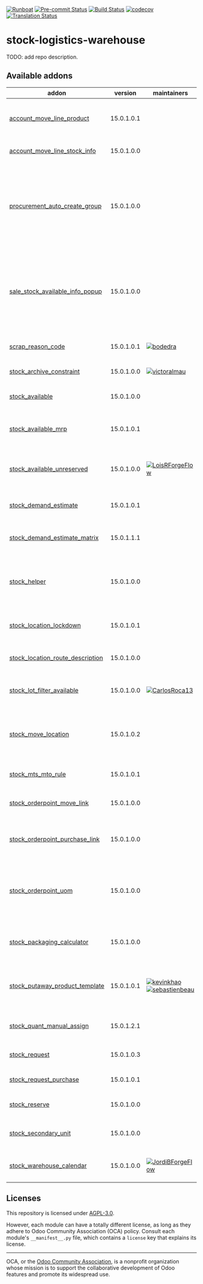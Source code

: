 
[![Runboat](https://img.shields.io/badge/runboat-Try%20me-875A7B.png)](https://runboat.odoo-community.org/builds?repo=OCA/stock-logistics-warehouse&target_branch=15.0)
[![Pre-commit Status](https://github.com/OCA/stock-logistics-warehouse/actions/workflows/pre-commit.yml/badge.svg?branch=15.0)](https://github.com/OCA/stock-logistics-warehouse/actions/workflows/pre-commit.yml?query=branch%3A15.0)
[![Build Status](https://github.com/OCA/stock-logistics-warehouse/actions/workflows/test.yml/badge.svg?branch=15.0)](https://github.com/OCA/stock-logistics-warehouse/actions/workflows/test.yml?query=branch%3A15.0)
[![codecov](https://codecov.io/gh/OCA/stock-logistics-warehouse/branch/15.0/graph/badge.svg)](https://codecov.io/gh/OCA/stock-logistics-warehouse)
[![Translation Status](https://translation.odoo-community.org/widgets/stock-logistics-warehouse-15-0/-/svg-badge.svg)](https://translation.odoo-community.org/engage/stock-logistics-warehouse-15-0/?utm_source=widget)

<!-- /!\ do not modify above this line -->

# stock-logistics-warehouse

TODO: add repo description.

<!-- /!\ do not modify below this line -->

<!-- prettier-ignore-start -->

[//]: # (addons)

Available addons
----------------
addon | version | maintainers | summary
--- | --- | --- | ---
[account_move_line_product](account_move_line_product/) | 15.0.1.0.1 |  | Displays the product in the journal entries and items
[account_move_line_stock_info](account_move_line_stock_info/) | 15.0.1.0.0 |  | Account Move Line Stock Info
[procurement_auto_create_group](procurement_auto_create_group/) | 15.0.1.0.0 |  | Allows to configure the system to propose automatically new procurement groups during the procurement run.
[sale_stock_available_info_popup](sale_stock_available_info_popup/) | 15.0.1.0.0 |  | Adds an 'Available to promise' quantity to the popover shown in sale order line that display stock info of the product
[scrap_reason_code](scrap_reason_code/) | 15.0.1.0.1 | [![bodedra](https://github.com/bodedra.png?size=30px)](https://github.com/bodedra) | Reason code for scrapping
[stock_archive_constraint](stock_archive_constraint/) | 15.0.1.0.0 | [![victoralmau](https://github.com/victoralmau.png?size=30px)](https://github.com/victoralmau) | Stock archive constraint
[stock_available](stock_available/) | 15.0.1.0.0 |  | Stock available to promise
[stock_available_mrp](stock_available_mrp/) | 15.0.1.0.1 |  | Consider the production potential is available to promise
[stock_available_unreserved](stock_available_unreserved/) | 15.0.1.0.0 | [![LoisRForgeFlow](https://github.com/LoisRForgeFlow.png?size=30px)](https://github.com/LoisRForgeFlow) | Quantity of stock available for immediate use
[stock_demand_estimate](stock_demand_estimate/) | 15.0.1.0.1 |  | Allows to create demand estimates.
[stock_demand_estimate_matrix](stock_demand_estimate_matrix/) | 15.0.1.1.1 |  | Allows to create demand estimates.
[stock_helper](stock_helper/) | 15.0.1.0.0 |  | Add methods shared between various stock modules
[stock_location_lockdown](stock_location_lockdown/) | 15.0.1.0.1 |  | Prevent to add stock on locked locations
[stock_location_route_description](stock_location_route_description/) | 15.0.1.0.0 |  | Add description field on stock routes.
[stock_lot_filter_available](stock_lot_filter_available/) | 15.0.1.0.0 | [![CarlosRoca13](https://github.com/CarlosRoca13.png?size=30px)](https://github.com/CarlosRoca13) | Allow to filter lots by available on stock
[stock_move_location](stock_move_location/) | 15.0.1.0.2 |  | This module allows to move all stock in a stock location to an other one.
[stock_mts_mto_rule](stock_mts_mto_rule/) | 15.0.1.0.1 |  | Add a MTS+MTO route
[stock_orderpoint_move_link](stock_orderpoint_move_link/) | 15.0.1.0.0 |  | Link Reordering rules to stock moves
[stock_orderpoint_purchase_link](stock_orderpoint_purchase_link/) | 15.0.1.0.0 |  | Link Reordering rules to purchase orders
[stock_orderpoint_uom](stock_orderpoint_uom/) | 15.0.1.0.0 |  | Allows to create procurement orders in the UoM indicated in the orderpoint
[stock_packaging_calculator](stock_packaging_calculator/) | 15.0.1.0.0 |  | Compute product quantity to pick by packaging
[stock_putaway_product_template](stock_putaway_product_template/) | 15.0.1.0.1 | [![kevinkhao](https://github.com/kevinkhao.png?size=30px)](https://github.com/kevinkhao) [![sebastienbeau](https://github.com/sebastienbeau.png?size=30px)](https://github.com/sebastienbeau) | Add product template in putaway strategies from the product view
[stock_quant_manual_assign](stock_quant_manual_assign/) | 15.0.1.2.1 |  | Stock - Manual Quant Assignment
[stock_request](stock_request/) | 15.0.1.0.3 |  | Internal request for stock
[stock_request_purchase](stock_request_purchase/) | 15.0.1.0.1 |  | Internal request for stock
[stock_reserve](stock_reserve/) | 15.0.1.0.0 |  | Stock reservations on products
[stock_secondary_unit](stock_secondary_unit/) | 15.0.1.0.0 |  | Get product quantities in a secondary unit
[stock_warehouse_calendar](stock_warehouse_calendar/) | 15.0.1.0.0 | [![JordiBForgeFlow](https://github.com/JordiBForgeFlow.png?size=30px)](https://github.com/JordiBForgeFlow) | Adds a calendar to the Warehouse

[//]: # (end addons)

<!-- prettier-ignore-end -->

## Licenses

This repository is licensed under [AGPL-3.0](LICENSE).

However, each module can have a totally different license, as long as they adhere to Odoo Community Association (OCA)
policy. Consult each module's `__manifest__.py` file, which contains a `license` key
that explains its license.

----
OCA, or the [Odoo Community Association](http://odoo-community.org/), is a nonprofit
organization whose mission is to support the collaborative development of Odoo features
and promote its widespread use.
